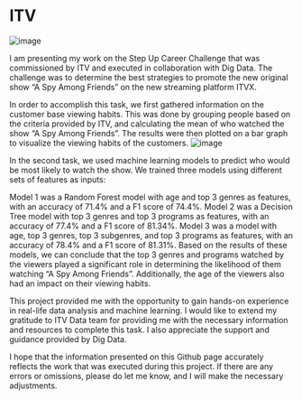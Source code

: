 # ITV

![image](https://user-images.githubusercontent.com/111279439/217937395-a03d35c9-7b3f-4872-bb9b-f9be9a4932be.png)

I am presenting my work on the Step Up Career Challenge that was commissioned by ITV and executed in collaboration with Dig Data. The challenge was to determine the best strategies to promote the new original show “A Spy Among Friends” on the new streaming platform ITVX.

In order to accomplish this task, we first gathered information on the customer base viewing habits. This was done by grouping people based on the criteria provided by ITV, and calculating the mean of who watched the show “A Spy Among Friends”. The results were then plotted on a bar graph to visualize the viewing habits of the customers.
         ![image](https://user-images.githubusercontent.com/111279439/217967790-05289281-5a55-4e80-a5b6-9d2bb74ccc30.png)


In the second task, we used machine learning models to predict who would be most likely to watch the show. We trained three models using different sets of features as inputs:

Model 1 was a Random Forest model with age and top 3 genres as features, with an accuracy of 71.4% and a F1 score of 74.4%.
Model 2 was a Decision Tree model with top 3 genres and top 3 programs as features, with an accuracy of 77.4% and a F1 score of 81.34%.
Model 3 was a model with age, top 3 genres, top 3 subgenres, and top 3 programs as features, with an accuracy of 78.4% and a F1 score of 81.31%.
Based on the results of these models, we can conclude that the top 3 genres and programs watched by the viewers played a significant role in determining the likelihood of them watching “A Spy Among Friends”. Additionally, the age of the viewers also had an impact on their viewing habits.

This project provided me with the opportunity to gain hands-on experience in real-life data analysis and machine learning. I would like to extend my gratitude to ITV Data team for providing me with the necessary information and resources to complete this task. I also appreciate the support and guidance provided by Dig Data.

I hope that the information presented on this Github page accurately reflects the work that was executed during this project. If there are any errors or omissions, please do let me know, and I will make the necessary adjustments.

